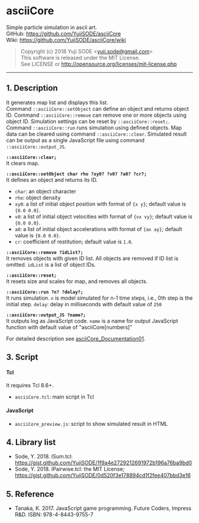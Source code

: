 # asciiCore
Simple particle simulation in ascii art.  
GitHub: https://github.com/YujiSODE/asciiCore  
Wiki: https://github.com/YujiSODE/asciiCore/wiki  
>Copyright (c) 2018 Yuji SODE \<yuji.sode@gmail.com\>  
>This software is released under the MIT License.  
>See LICENSE or http://opensource.org/licenses/mit-license.php
______

## 1. Description
It generates map list and displays this list.  
Command `::asciiCore::setObject` can define an object and returns object ID. Command `::asciiCore::remove` can remove one or more objects using object ID. Simulation settings can be reset by `::asciiCore::reset;`.  
Command `::asciiCore::run` runs simulation using defined objects. Map data can be cleared using command `::asciiCore::clear`. Simulated result can be output as a single JavaScript file using command `::asciiCore::output_JS`.

**`::asciiCore::clear;`**  
It clears map.

**`::asciiCore::setObject char rho ?xy0? ?v0? ?a0? ?cr?;`**  
It defines an object and returns its ID. 
- `char`: an object character
- `rho`: object density
- `xy0`: a list of initial object position with format of `{x y}`; default value is `{0.0 0.0}`.
- `v0`: a list of initial object velocities with format of `{vx vy}`; default value is `{0.0 0.0}`.
- `a0`: a list of initial object accelerations with format of `{ax ay}`; default value is `{0.0 0.0}`.
- `cr`: coefficient of restitution; default value is `1.0`.

**`::asciiCore::remove ?idList?;`**  
It removes objects with given ID list. All objects are removed if ID list is omitted. `idList` is a list of object IDs.

**`::asciiCore::reset;`**  
It resets size and scales for map, and removes all objects.

**`::asciiCore::run ?n? ?delay?;`**  
It runs simulation. `n` is model simulated for n-1 time steps, i.e., 0th step is the initial step. `delay`: delay in milliseconds with default value of `250`

**`::asciiCore::output_JS ?name?;`**  
It outputs log as JavaScript code. `name` is a name for output JavaScript function with default value of "asciiCore[numbers]"

For detailed description see [asciiCore_Documentation01](https://github.com/YujiSODE/asciiCore/wiki/asciiCore_Documentation01).

## 3. Script
#### Tcl
It requires Tcl 8.6+.  
- `asciiCore.tcl`: main script in Tcl
#### JavaScript
- `asciiCore_preview.js`: script to show simulated result in HTML

## 4. Library list
- Sode, Y. 2018. lSum.tcl: https://gist.github.com/YujiSODE/1f9a4e2729212691972b196a76ba9bd0
- Sode, Y. 2018. lPairwise.tcl: the MIT License; https://gist.github.com/YujiSODE/0d520f3e178894cd1f2fee407bbd3e16

## 5. Reference
- Tanaka, K. 2017. JavaScript game programming. Future Coders, Impress R&D. ISBN: 978-4-8443-9755-7
